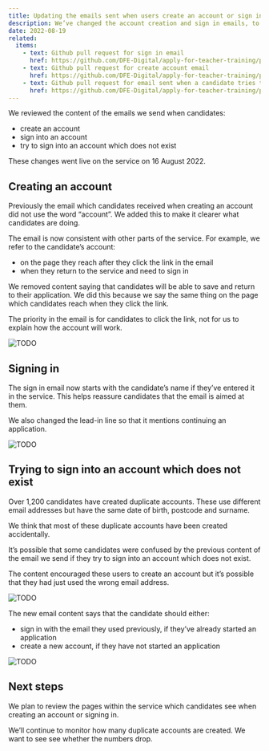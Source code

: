 ```yaml
---
title: Updating the emails sent when users create an account or sign in
description: We’ve changed the account creation and sign in emails, to make it easier for users to understand the processes.
date: 2022-08-19
related:
  items:
    - text: Github pull request for sign in email
      href: https://github.com/DFE-Digital/apply-for-teacher-training/pull/7292
    - text: Github pull request for create account email
      href: https://github.com/DFE-Digital/apply-for-teacher-training/pull/7295
    - text: Github pull request for email sent when a candidate tries to sign into an account which does not exist
      href: https://github.com/DFE-Digital/apply-for-teacher-training/pull/7268
---
```


We reviewed the content of the emails we send when candidates:

- create an account
- sign into an account
- try to sign into an account which does not exist

These changes went live on the service on 16 August 2022.

## Creating an account

Previously the email which candidates received when creating an account did not use the word “account”. We added this to make it clearer what candidates are doing.

The email is now consistent with other parts of the service. For example, we refer to the candidate’s account:

- on the page they reach after they click the link in the email
- when they return to the service and need to sign in

We removed content saying that candidates will be able to save and return to their application. We did this because we say the same thing on the page which candidates reach when they click the link.

The priority in the email is for candidates to click the link, not for us to explain how the account will work.

![TODO](updated-create-account-email.png "Updated email sent when creating an account")

## Signing in

The sign in email now starts with the candidate’s name if they’ve entered it in the service. This helps reassure candidates that the email is aimed at them.

We also changed the lead-in line so that it mentions continuing an application.

![TODO](updated-sign-in-email.png "Updated email sent when signing in")

## Trying to sign into an account which does not exist

Over 1,200 candidates have created duplicate accounts. These use different email addresses but have the same date of birth, postcode and surname.

We think that most of these duplicate accounts have been created accidentally.

It’s possible that some candidates were confused by the previous content of the email we send if they try to sign into an account which does not exist.

The content encouraged these users to create an account but it’s possible that they had just used the wrong email address.

![TODO](sign-in-no-account-before.png "Previous email sent when signing into an account that does not exist")

The new email content says that the candidate should either:

- sign in with the email they used previously, if they’ve already started an application
- create a new account, if they have not started an application

![TODO](sign-in-no-account-after.png  "New email sent when signing into an account that does not exist")

## Next steps

We plan to review the pages within the service which candidates see when creating an account or signing in.

We’ll continue to monitor how many duplicate accounts are created. We want to see see whether the numbers drop.
